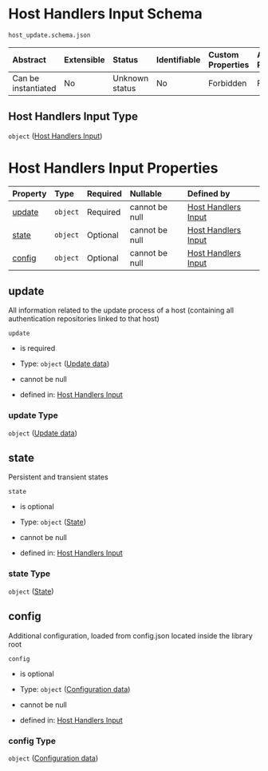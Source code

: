 # Host Handlers Input Schema

```txt
host_update.schema.json
```



| Abstract            | Extensible | Status         | Identifiable | Custom Properties | Additional Properties | Access Restrictions | Defined In                                                                          |
| :------------------ | :--------- | :------------- | :----------- | :---------------- | :-------------------- | :------------------ | :---------------------------------------------------------------------------------- |
| Can be instantiated | No         | Unknown status | No           | Forbidden         | Forbidden             | none                | [host-update.schema.json](../../out/host-update.schema.json "open original schema") |

## Host Handlers Input Type

`object` ([Host Handlers Input](host-update.md))

# Host Handlers Input Properties

| Property          | Type     | Required | Nullable       | Defined by                                                                                                       |
| :---------------- | :------- | :------- | :------------- | :--------------------------------------------------------------------------------------------------------------- |
| [update](#update) | `object` | Required | cannot be null | [Host Handlers Input](host-update-properties-update-data.md "host_update.schema.json#/properties/update")        |
| [state](#state)   | `object` | Optional | cannot be null | [Host Handlers Input](host-update-properties-state.md "host_update.schema.json#/properties/state")               |
| [config](#config) | `object` | Optional | cannot be null | [Host Handlers Input](host-update-properties-configuration-data.md "host_update.schema.json#/properties/config") |

## update

All information related to the update process of a host (containing all authentication repositories linked to that host)

`update`

*   is required

*   Type: `object` ([Update data](host-update-properties-update-data.md))

*   cannot be null

*   defined in: [Host Handlers Input](host-update-properties-update-data.md "host_update.schema.json#/properties/update")

### update Type

`object` ([Update data](host-update-properties-update-data.md))

## state

Persistent and transient states

`state`

*   is optional

*   Type: `object` ([State](host-update-properties-state.md))

*   cannot be null

*   defined in: [Host Handlers Input](host-update-properties-state.md "host_update.schema.json#/properties/state")

### state Type

`object` ([State](host-update-properties-state.md))

## config

Additional configuration, loaded from config.json located inside the library root

`config`

*   is optional

*   Type: `object` ([Configuration data](host-update-properties-configuration-data.md))

*   cannot be null

*   defined in: [Host Handlers Input](host-update-properties-configuration-data.md "host_update.schema.json#/properties/config")

### config Type

`object` ([Configuration data](host-update-properties-configuration-data.md))
